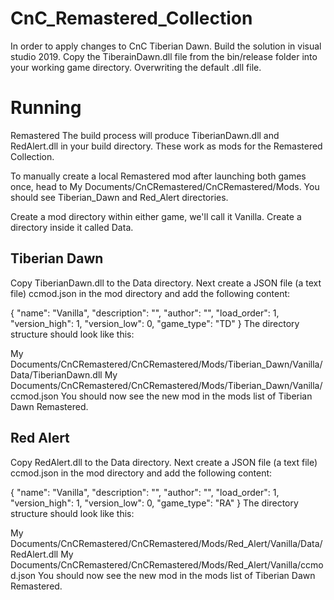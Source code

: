 # CnC_Remastered_Collection

In order to apply changes to CnC Tiberian Dawn. Build the solution in visual studio 2019. Copy the TiberainDawn.dll file from the bin/release folder into your working game directory. Overwriting the default .dll file.

# Running
Remastered
The build process will produce TiberianDawn.dll and RedAlert.dll in your build directory. These work as mods for the Remastered Collection.

To manually create a local Remastered mod after launching both games once, head to My Documents/CnCRemastered/CnCRemastered/Mods. You should see Tiberian_Dawn and Red_Alert directories.

Create a mod directory within either game, we'll call it Vanilla. Create a directory inside it called Data.

## Tiberian Dawn
Copy TiberianDawn.dll to the Data directory. Next create a JSON file (a text file) ccmod.json in the mod directory and add the following content:

{
    "name": "Vanilla",
    "description": "",
    "author": "",
    "load_order": 1,
    "version_high": 1,
    "version_low": 0,
    "game_type": "TD"
}
The directory structure should look like this:

My Documents/CnCRemastered/CnCRemastered/Mods/Tiberian_Dawn/Vanilla/Data/TiberianDawn.dll
My Documents/CnCRemastered/CnCRemastered/Mods/Tiberian_Dawn/Vanilla/ccmod.json
You should now see the new mod in the mods list of Tiberian Dawn Remastered.

## Red Alert
Copy RedAlert.dll to the Data directory. Next create a JSON file (a text file) ccmod.json in the mod directory and add the following content:

{
    "name": "Vanilla",
    "description": "",
    "author": "",
    "load_order": 1,
    "version_high": 1,
    "version_low": 0,
    "game_type": "RA"
}
The directory structure should look like this:

My Documents/CnCRemastered/CnCRemastered/Mods/Red_Alert/Vanilla/Data/RedAlert.dll
My Documents/CnCRemastered/CnCRemastered/Mods/Red_Alert/Vanilla/ccmod.json
You should now see the new mod in the mods list of Tiberian Dawn Remastered.